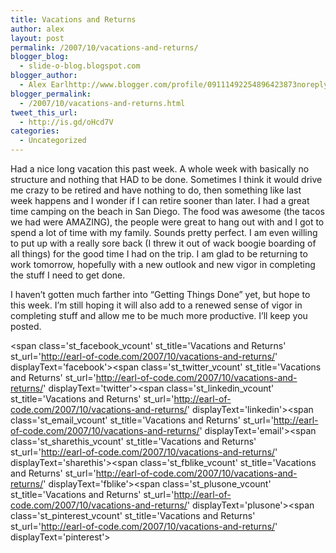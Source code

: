 ```yaml
---
title: Vacations and Returns
author: alex
layout: post
permalink: /2007/10/vacations-and-returns/
blogger_blog:
  - slide-o-blog.blogspot.com
blogger_author:
  - Alex Earlhttp://www.blogger.com/profile/09111492254896423873noreply@blogger.com
blogger_permalink:
  - /2007/10/vacations-and-returns.html
tweet_this_url:
  - http://is.gd/oHcd7V
categories:
  - Uncategorized
---
```

Had a nice long vacation this past week. A whole week with basically no structure and nothing that HAD to be done. Sometimes I think it would drive me crazy to be retired and have nothing to do, then something like last week happens and I wonder if I can retire sooner than later. I had a great time camping on the beach in San Diego. The food was awesome (the tacos we had were AMAZING), the people were great to hang out with and I got to spend a lot of time with my family. Sounds pretty perfect. I am even willing to put up with a really sore back (I threw it out of wack boogie boarding of all things) for the good time I had on the trip. I am glad to be returning to work tomorrow, hopefully with a new outlook and new vigor in completing the stuff I need to get done.

I haven&#8217;t gotten much farther into &#8220;Getting Things Done&#8221; yet, but hope to this week. I&#8217;m still hoping it will also add to a renewed sense of vigor in completing stuff and allow me to be much more productive. I&#8217;ll keep you posted.

<span class='st\_facebook\_vcount' st\_title='Vacations and Returns' st\_url='http://earl-of-code.com/2007/10/vacations-and-returns/' displayText='facebook'></span><span class='st\_twitter\_vcount' st\_title='Vacations and Returns' st\_url='http://earl-of-code.com/2007/10/vacations-and-returns/' displayText='twitter'></span><span class='st\_linkedin\_vcount' st\_title='Vacations and Returns' st\_url='http://earl-of-code.com/2007/10/vacations-and-returns/' displayText='linkedin'></span><span class='st\_email\_vcount' st\_title='Vacations and Returns' st\_url='http://earl-of-code.com/2007/10/vacations-and-returns/' displayText='email'></span><span class='st\_sharethis\_vcount' st\_title='Vacations and Returns' st\_url='http://earl-of-code.com/2007/10/vacations-and-returns/' displayText='sharethis'></span><span class='st\_fblike\_vcount' st\_title='Vacations and Returns' st\_url='http://earl-of-code.com/2007/10/vacations-and-returns/' displayText='fblike'></span><span class='st\_plusone\_vcount' st\_title='Vacations and Returns' st\_url='http://earl-of-code.com/2007/10/vacations-and-returns/' displayText='plusone'></span><span class='st\_pinterest\_vcount' st\_title='Vacations and Returns' st\_url='http://earl-of-code.com/2007/10/vacations-and-returns/' displayText='pinterest'></span>